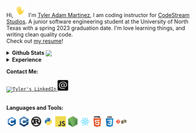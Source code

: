 
Hi, <img src="Assets/GIFs/WAVING_HAND_TRANSPARENT.gif" alt="Waving Hand git" height="32"/> I'm <a href="https://www.tyler.wiki">Tyler Adam Martinez</a>, I am coding instructor for <a href="https://www.codestreamstudios.com/">CodeStream Studios</a>. A junior software engineering student at the University of North Texas with a spring 2023 graduation date. I'm love learning things, and writing clean quality code.<br> Check out <a href="Assets/Resumes/Resume.pdf">my resume</a>!

<details>
  <summary><b>Github Stats </b><img align="center" src="https://visitor-badge.glitch.me/badge?page_id=tyleradammartinez.tyleradammartinez" /></summary>
  <p align="center">
    <img src="https://github-profile-summary-cards.vercel.app/api/cards/profile-details?username=tyleradammartinez&theme=github_dark" alt="Tyler Adam Martinez's Github Contributions Stats" height="200" width="500"/>
  </p>
  <p align="center">
    <img src="https://github-readme-stats.vercel.app/api?username=tyleradammartinez&show_icons=true&hide_border=true&&count_private=true&include_all_commits=true&theme=github_dark" alt="Tyler Adam Martinez's Github General Stats" height="200" width="500" />
  </p>
  <p align="center">
    <img alt="Tyler Adam Martinez's Top Langs" src="https://github-readme-stats.vercel.app/api/top-langs/?username=tyleradammartinez&langs_count=8&hide=ejs,php,hack,css,html,matlab&theme=github_dark&layout=compact&hide_border=true" height="200" width="500" />
    </p>
</details>
<details>
  <summary><b>Experience</b></summary>
    <img src="Assets/LinkedIn_Images/banner_before_01-07-2022.jpeg" alt="UNT Robotics Competition Meeting" />
  <pre>
  - 👨🏻‍🏫 Coding Instructor (4 months)
  - 👨🏻‍💼 HackUNT Officer (4 months)
  - 👨🏻‍💻 NTDaily Webmaster (2 years)
  - 🙋🏻‍♂️ Robotics Tutor (1 year 10 months)
  - 💰 UNT Robotics Treasurer (2 years)
  - 🤖 UNT Robotics Competition Robotics (4 years)</pre>

</details>

**Contact Me:**

  <a href="https://www.linkedin.com/in/tyleradammartinez/">
    <code><img alt="Tyler's LinkedIn" width="28px" src="https://raw.githubusercontent.com/peterthehan/peterthehan/master/assets/linkedin.svg" /></code>
  </a>
  <a href="mailto:tyleradammartinez@outlook.com">
    <code><img alt="Tyler's Email" width="28px" src="Assets/Icons/email.svg"/></code>
  </a>
  <br><br>

**Languages and Tools:**  

<code><img height="28" src="https://raw.githubusercontent.com/github/explore/80688e429a7d4ef2fca1e82350fe8e3517d3494d/topics/c/c.png"></code>
<code><img height="28" src="https://raw.githubusercontent.com/github/explore/80688e429a7d4ef2fca1e82350fe8e3517d3494d/topics/cpp/cpp.png"></code>
<code><img height="28" src="https://raw.githubusercontent.com/github/explore/80688e429a7d4ef2fca1e82350fe8e3517d3494d/topics/rust/rust.png"></code>
<code><img height="28" src="https://raw.githubusercontent.com/github/explore/80688e429a7d4ef2fca1e82350fe8e3517d3494d/topics/python/python.png"></code>
<code><img height="28" src="https://raw.githubusercontent.com/github/explore/80688e429a7d4ef2fca1e82350fe8e3517d3494d/topics/javascript/javascript.png"></code>
<code><img height="28" src="https://raw.githubusercontent.com/github/explore/80688e429a7d4ef2fca1e82350fe8e3517d3494d/topics/nodejs/nodejs.png"></code>
<code><img height="28" src="https://raw.githubusercontent.com/github/explore/80688e429a7d4ef2fca1e82350fe8e3517d3494d/topics/react/react.png"></code>
<code><img height="28" src="https://raw.githubusercontent.com/github/explore/80688e429a7d4ef2fca1e82350fe8e3517d3494d/topics/html/html.png"></code>
<code><img height="28" src="https://raw.githubusercontent.com/github/explore/80688e429a7d4ef2fca1e82350fe8e3517d3494d/topics/css/css.png"></code>
<code><img height="28" src="https://raw.githubusercontent.com/github/explore/80688e429a7d4ef2fca1e82350fe8e3517d3494d/topics/git/git.png"></code>
